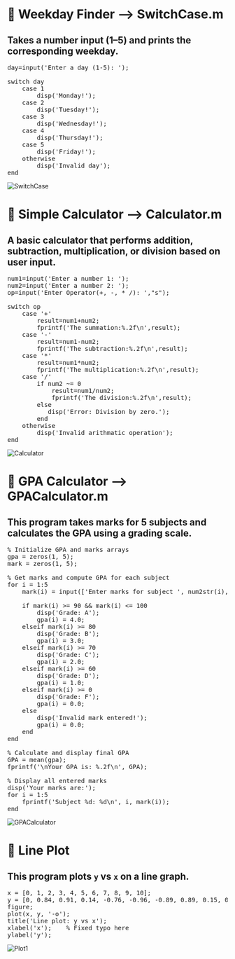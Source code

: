# 📌 Weekday Finder --> SwitchCase.m
## Takes a number input (1–5) and prints the corresponding weekday. 
<pre>day=input('Enter a day (1-5): ');

switch day
    case 1
        disp('Monday!');
    case 2
        disp('Tuesday!');
    case 3
        disp('Wednesday!');
    case 4
        disp('Thursday!');
    case 5
        disp('Friday!');
    otherwise
        disp('Invalid day');
end</pre>

![SwitchCase](https://github.com/user-attachments/assets/404b75d3-750d-4d85-8e5c-0b748883dd5d)

# 📌 Simple Calculator --> Calculator.m
## A basic calculator that performs addition, subtraction, multiplication, or division based on user input.
<pre>num1=input('Enter a number 1: ');
num2=input('Enter a number 2: ');
op=input('Enter Operator(+, -, * /): ',"s");

switch op
    case '+'
        result=num1+num2;
        fprintf('The summation:%.2f\n',result);
    case '-'
        result=num1-num2;
        fprintf('The subtraction:%.2f\n',result);
    case '*'
        result=num1*num2;
        fprintf('The multiplication:%.2f\n',result);
    case '/'
        if num2 ~= 0
            result=num1/num2;
            fprintf('The division:%.2f\n',result);
        else
           disp('Error: Division by zero.');
        end
    otherwise
        disp('Invalid arithmatic operation');
end</pre>

![Calculator](https://github.com/user-attachments/assets/3550f934-c3c9-4023-bc69-28e3c58f845f)

# 📌 GPA Calculator --> GPACalculator.m
## This program takes marks for 5 subjects and calculates the GPA using a grading scale.
<pre>% Initialize GPA and marks arrays
gpa = zeros(1, 5);
mark = zeros(1, 5);

% Get marks and compute GPA for each subject
for i = 1:5
    mark(i) = input(['Enter marks for subject ', num2str(i), ': ']);
    
    if mark(i) >= 90 && mark(i) <= 100
        disp('Grade: A');
        gpa(i) = 4.0;
    elseif mark(i) >= 80
        disp('Grade: B');
        gpa(i) = 3.0;
    elseif mark(i) >= 70
        disp('Grade: C');
        gpa(i) = 2.0;
    elseif mark(i) >= 60
        disp('Grade: D');
        gpa(i) = 1.0;
    elseif mark(i) >= 0
        disp('Grade: F');
        gpa(i) = 0.0;
    else
        disp('Invalid mark entered!');
        gpa(i) = 0.0;
    end
end

% Calculate and display final GPA
GPA = mean(gpa);
fprintf('\nYour GPA is: %.2f\n', GPA);

% Display all entered marks
disp('Your marks are:');
for i = 1:5
    fprintf('Subject %d: %d\n', i, mark(i));
end</pre>

![GPACalculator](https://github.com/user-attachments/assets/d50c104a-e4af-4e6b-868e-756d590d21c8)

# 📌 Line Plot
## This program plots ```y``` vs ```x``` on a line graph.
<pre>x = [0, 1, 2, 3, 4, 5, 6, 7, 8, 9, 10];
y = [0, 0.84, 0.91, 0.14, -0.76, -0.96, -0.89, 0.89, 0.15, 0.13, 0];  % Added last y to match x
figure;
plot(x, y, '-o');
title('Line plot: y vs x');
xlabel('x');    % Fixed typo here
ylabel('y');</pre>

![Plot1](https://github.com/user-attachments/assets/29341ed5-4a19-4ed6-899b-04891eba067d)


